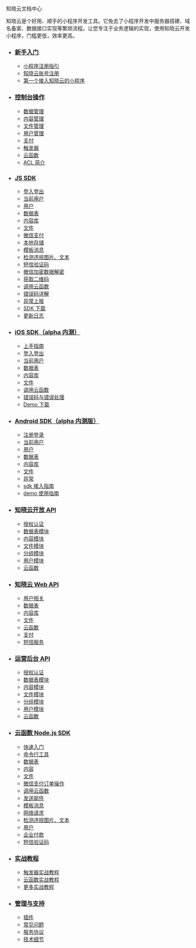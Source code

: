 <div class="doc-wrapper">
  <section class="doc-header">
    <p class="doc-title">
      知晓云文档中心
    </p>
    <p class="doc-desc">
      知晓云是个好用、顺手的小程序开发工具。它免去了小程序开发中服务器搭建、域名备案、数据接口实现等繁琐流程。让您专注于业务逻辑的实现，使用知晓云开发小程序，门槛更低，效率更高。
    </p>
  </section>

  <ul class="doc-detail">
    <li>
      <h3>
        <a href="/newbies/README.md/">新手入门</a>
      </h3>
      <ul class="doc-newbie doc-detail-item">
        <li>
          <a href="/newbies/README.md#小程序注册指引">小程序注册指引</a>
        </li>
        <li>
          <a href="/newbies/README.md#知晓云账号注册">知晓云账号注册</a>
        </li>
        <li>
          <a href="/newbies/README.md#第一个接入知晓云的小程序">第一个接入知晓云的小程序</a>
        </li>
      </ul>
    </li>
    <li>
      <h3>
        <a href="/dashboard/README.md/">控制台操作</a>
      </h3>
      <ul class="doc-dashboard doc-detail-item">
        <li>
          <a href="/dashboard/basic-services/schema.md/">数据管理</a>
        </li>
        <li>
          <a href="/dashboard/basic-services/content.md/">内容管理</a>
        </li>
        <li>
          <a href="/dashboard/basic-services/file.md/">文件管理</a>
        </li>
        <li>
          <a href="/dashboard/basic-services/user.md/">用户管理</a>
        </li>
        <li>
          <a href="/dashboard/basic-services/payment.md/">支付</a>
        </li>
        <li>
          <a href="/dashboard/basic-services/trigger.md/">触发器</a>
        </li>
        <li>
          <a href="/dashboard/basic-services/cloud-function.md/">云函数</a>
        </li>
        <li>
          <a href="/dashboard/basic-services/acl.md/">ACL 简介</a>
        </li>
      </ul>
    </li>
    <li>
      <h3>
        <a href="/js-sdk/README.md">JS SDK</a>
      </h3>
      <ul class="doc-js-sdk doc-detail-item">
        <li>
          <a href="/js-sdk/auth.md">登入登出</a>
        </li>
        <li>
          <a href="/js-sdk/account.md">当前用户</a>
        </li>
        <li>
          <a href="/js-sdk/user.md/">用户</a>
        </li>
        <li>
          <a href="/js-sdk/schema/README.md/">数据表</a>
        </li>
        <li>
          <a href="/js-sdk/content/README.md/">内容库</a>
        </li>
        <li>
          <a href="/js-sdk/file/README.md/">文件</a>
        </li>
        <li>
          <a href="/js-sdk/wechat/payment/README.md/">微信支付</a>
        </li>
        <li>
          <a href="/js-sdk/local-storage.md/">本地存储</a>
        </li>
        <li>
          <a href="/js-sdk/wechat/template-message.md/">模板消息</a>
        </li>
        <li>
          <a href="/js-sdk/wechat/censor.md/">检测违规图片、文本</a>
        </li>
        <li>
           <a href="/js-sdk/sms.md/">短信验证码</a>
        </li>
      </ul>
      <ul class="doc-js-sdk doc-detail-item">
        <li>
          <a href="/js-sdk/wechat/wechat-decrypt.md/">微信加密数据解密</a>
        </li>
        <li>
          <a href="/js-sdk/wechat/wxacode.md/">获取二维码</a>
        </li>
        <li>
          <a href="/js-sdk/invoke-function.md/">调用云函数</a>
        </li>
        <li>
          <a href="/js-sdk/error-code.md/">错误码详解</a>
        </li>
        <li>
          <a href="/js-sdk/wechat/bugout.md/">异常上报</a>
        </li>
        <li>
          <a href="/js-sdk/download-sdk.md/">SDK 下载</a>
        </li>
        <li>
          <a href="https://github.com/ifanrx/hydrogen-js-sdk/blob/master/CHANGELOG.md">更新日志</a>
        </li>
      </ul>
    </li>
    <li>
        <h3>
        <a href="/ios-sdk/README.md/">iOS SDK（alpha 内测）</a>
      </h3>
      <ul class="doc-ios-sdk doc-detail-item">
        <li>
          <a href="/ios-sdk/install.md">上手指南</a>
        </li>
        <li>
          <a href="/ios-sdk/user/auth.md">登入登出</a>
        </li>
        <li>
          <a href="/ios-sdk/user/account.md">当前用户</a>
        </li>
        <li>
          <a href="/ios-sdk/schema/README.md/">数据表</a>
        </li>
        <li>
          <a href="/ios-sdk/content/README.md/">内容库</a>
        </li>
        <li>
          <a href="/ios-sdk/file/README.md/">文件</a>
        </li>
        <li>
          <a href="/ios-sdk/invoke-function.md/">调用云函数</a>
        </li>
        <li>
          <a href="/ios-sdk/error-code.md/">错误码与错误处理</a>
        </li>
        <li>
          <a href="https://github.com/ifanrx/hydrogen-demo/tree/master/ios-sdk-demo">Demo 下载</a>
        </li>
      </ul>
    </li>
    <li>
      <h3>
        <a href="/android-sdk/README.md">Android SDK（alpha 内测版）</a>
      </h3>
      <ul class="doc-js-sdk doc-detail-item">
        <li>
          <a href="/android-sdk/auth.md">注册登录</a>
        </li>
        <li>
          <a href="/android-sdk/account.md">当前用户</a>
        </li>
        <li>
          <a href="/android-sdk/user.md">用户</a>
        </li>
        <li>
          <a href="/android-sdk/schema/README.md/">数据表</a>
        </li>
        <li>
          <a href="/android-sdk/content/README.md/">内容库</a>
        </li>
        <li>
          <a href="/android-sdk/file/README.md/">文件</a>
        </li>
      </ul>
      <ul class="doc-android-sdk doc-detail-item">
        <li>
          <a href="/android-sdk/error-code.md">异常</a>
        </li>
        <li>
          <a href="/android-sdk/install.md">sdk 接入指南</a>
        </li>
        <li>
          <a href="/android-sdk/demo.md">demo 使用指南</a>
        </li>
      </ul>
    </li>
    <li>
      <h3>
        <a href="/open-api/README.md/">知晓云开放 API</a>
      </h3>
      <ul class="doc-open-api doc-detail-item">
        <li>
          <a href="/open-api/authentication.md/">授权认证</a>
        </li>
        <li>
          <a href="/open-api/data/README.md/">数据表模块</a>
        </li>
        <li>
          <a href="/open-api/content/README.md/">内容模块</a>
        </li>
        <li>
          <a href="/open-api/file/README.md/">文件模块</a>
        </li>
        <li>
          <a href="/open-api/group/README.md/">分组模块</a>
        </li>
        <li>
          <a href="/open-api/user/README.md">用户模块</a>
        </li>
        <li>
          <a href="/open-api/cloud-function.md/">云函数</a>
        </li>
      </ul>
    </li>
        <li>
      <h3>
        <a href="/web-api/README.md/">知晓云 Web API</a>
      </h3>
      <ul class="doc-hserve doc-detail-item">
        <li>
          <a href="/web-api/user.md/">用户相关</a>
        </li>
        <li>
          <a href="/web-api/data/README.md/">数据表</a>
        </li>
        <li>
          <a href="/web-api/content/README.md/">内容库</a>
        </li>
        <li>
          <a href="/web-api/file/README.md/">文件</a>
        </li>
        <li>
          <a href="/web-api/cloud-function.md/">云函数</a>
        </li>
        <li>
          <a href="/web-api/payment.md/">支付</a>
        </li>
        <li>
          <a href="/web-api/sms.md/">短信服务</a>
        </li>
      </ul>
    </li>
    <li>
      <h3>
        <a href="/user-dash/README.md/">运营后台 API</a>
      </h3>
      <ul class="doc-user-dash doc-detail-item">
        <li>
          <a href="/user-dash/authentication.md/">授权认证</a>
        </li>
        <li>
          <a href="/user-dash/data/README.md/">数据表模块</a>
        </li>
        <li>
          <a href="/user-dash/content/README.md/">内容模块</a>
        </li>
        <li>
          <a href="/user-dash/file/README.md/">文件模块</a>
        </li>
        <li>
          <a href="/user-dash/group/README.md/">分组模块</a>
        </li>
        <li>
          <a href="/user-dash/user.md/">用户模块</a>
        </li>
        <li>
          <a href="/user-dash/cloud-function.md/">云函数</a>
        </li>
      </ul>
    </li>
    <li>
      <h3>
        <a href="/cloud-function/node-sdk/README.md/">云函数 Node.js SDK</a>
      </h3>
      <ul class="doc-cloud-function doc-detail-item">
        <li>
          <a href="/cloud-function/quick-start.md/">快速入门</a>
        </li>
        <li>
          <a href="/cloud-function/cli.md/">命令行工具</a>
        </li>
        <li>
          <a href="/cloud-function/node-sdk/schema/README.md">数据表</a>
        </li>
        <li>
          <a href="/cloud-function/node-sdk/content/README.md">内容</a>
        </li>
        <li>
          <a href="/cloud-function/node-sdk/file/README.md">文件</a>
        </li>
        <li>
          <a href="/cloud-function/node-sdk/order.md">微信支付订单操作</a>
        </li>
        <li>
          <a href="/cloud-function/node-sdk/cloud-function.md">调用云函数</a>
        </li>
        <li>
          <a href="/cloud-function/node-sdk/email.md">发送邮件</a>
        </li>
      </ul>
      <ul class="doc-cloud-function doc-detail-item">
        <li>
          <a href="/cloud-function/node-sdk/template-message/README.md">模板消息</a>
        </li>
        <li>
          <a href="/cloud-function/node-sdk/request.md">网络请求</a>
        </li>
        <li>
          <a href="/cloud-function/node-sdk/censor.md">检测违规图片、文本</a>
        </li>
        <li>
          <a href="/cloud-function/node-sdk/user.md">用户</a>
        </li>
        <li>
          <a href="/cloud-function/node-sdk/wx-promotion-transfer.md">企业付款</a>
        </li>
        <li>
          <a href="/cloud-function/node-sdk/sms.md">短信验证码</a>
        </li>
      </ul>
    </li>
    <li>
      <h3>
        <a href="/support/practice/README.md/">实战教程</a>
      </h3>
      <ul class="doc-support doc-detail-item">
        <li>
          <a href="/support/practice/trigger.md/"> 触发器实战教程</a>
        </li>
        <li>
          <a href="/support/practice/cloud-function.md/"> 云函数实战教程</a>
        </li>
        <li>
          <a href="https://minapp.com/article/?category=cloud"> 更多实战教程</a>
        </li>
      </ul>
    </li>
    <li>
      <h3>
        <a href="/support/README.md/">管理与支持</a>
      </h3>
      <ul class="doc-support doc-detail-item">
       <li>
          <a href="/support/plugin.md/">插件</a>
        </li>
        <li>
          <a href="/support/qA.md/"> 常见问题</a>
        </li>
        <li>
          <a href="/support/terms.md/">服务协议</a>
        </li>
        <li>
          <a href="/support/technical-notes.md/">技术细节</a>
        </li>
      </ul>
    </li>
   </ul>
</div>
